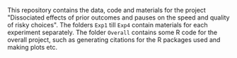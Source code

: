 This repository contains the data, code and materials for the project "Dissociated effects of prior outcomes and pauses on the speed and quality of risky choices". The folders `Exp1` till `Exp4` contain materials for each experiment separately. The folder `Overall` contains some R code for the overall project, such as generating citations for the R packages used and making plots etc.
